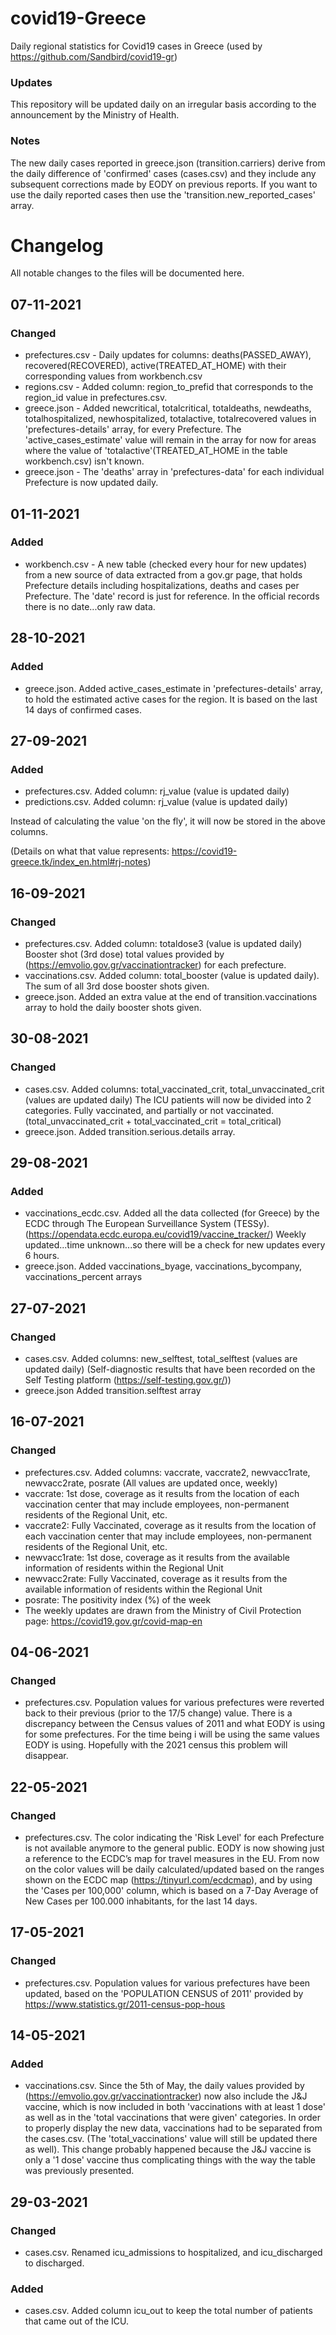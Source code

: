# covid19-Greece
Daily regional statistics for Covid19 cases in Greece (used by https://github.com/Sandbird/covid19-gr)

### Updates
This repository will be updated daily on an irregular basis according to the announcement by the Ministry of Health.

### Notes
The new daily cases reported in greece.json (transition.carriers) derive from the daily difference of 'confirmed' cases (cases.csv) and they include any subsequent corrections made by EODY on previous reports. If you want to use the daily reported cases then use the 'transition.new_reported_cases' array.

# Changelog
All notable changes to the files will be documented here.


## 07-11-2021

### Changed

- prefectures.csv - Daily updates for columns: deaths(PASSED_AWAY), recovered(RECOVERED), active(TREATED_AT_HOME) with their corresponding values from workbench.csv
- regions.csv - Added column: region_to_prefid that corresponds to the region_id value in prefectures.csv.
- greece.json - Added newcritical, totalcritical, totaldeaths, newdeaths, totalhospitalized, newhospitalized, totalactive, totalrecovered values in 'prefectures-details' array, for every Prefecture. The 'active_cases_estimate' value will remain in the array for now for areas where the value of 'totalactive'(TREATED_AT_HOME in the table workbench.csv) isn't known.
- greece.json - The 'deaths' array in 'prefectures-data' for each individual Prefecture is now updated daily.


## 01-11-2021

### Added

- workbench.csv - A new table (checked every hour for new updates) from a new source of data extracted from a gov.gr page, that holds Prefecture details including hospitalizations, deaths and cases per Prefecture. The 'date' record is just for reference. In the official records there is no date...only raw data.


## 28-10-2021

### Added

- greece.json. Added active_cases_estimate in 'prefectures-details' array, to hold the estimated active cases for the region. It is based on the last 14 days of confirmed cases.


## 27-09-2021

### Added

- prefectures.csv. Added column: rj_value (value is updated daily)
- predictions.csv. Added column: rj_value (value is updated daily)

Instead of calculating the value 'on the fly', it will now be stored in the above columns.

(Details on what that value represents: https://covid19-greece.tk/index_en.html#rj-notes)


## 16-09-2021

### Changed

- prefectures.csv. Added column: totaldose3 (value is updated daily)
Booster shot (3rd dose) total values provided by (https://emvolio.gov.gr/vaccinationtracker) for each prefecture.
- vaccinations.csv. Added column: total_booster (value is updated daily). The sum of all 3rd dose booster shots given.
- greece.json. Added an extra value at the end of transition.vaccinations array to hold the daily booster shots given.


## 30-08-2021

### Changed

- cases.csv. Added columns: total_vaccinated_crit, total_unvaccinated_crit (values are updated daily)
The ICU patients will now be divided into 2 categories. Fully vaccinated, and partially or not vaccinated. (total_unvaccinated_crit + total_vaccinated_crit = total_critical)
- greece.json. Added transition.serious.details array.


## 29-08-2021

### Added

- vaccinations_ecdc.csv. Added all the data collected (for Greece) by the ECDC through The European Surveillance System (TESSy). (https://opendata.ecdc.europa.eu/covid19/vaccine_tracker/)
Weekly updated...time unknown...so there will be a check for new updates every 6 hours.
- greece.json. Added vaccinations_byage, vaccinations_bycompany, vaccinations_percent arrays


## 27-07-2021

### Changed

- cases.csv. Added columns: new_selftest, total_selftest (values are updated daily)
(Self-diagnostic results that have been recorded on the Self Testing platform (https://self-testing.gov.gr/))
- greece.json Added transition.selftest array

## 16-07-2021

### Changed

- prefectures.csv. Added columns: vaccrate, vaccrate2, newvacc1rate, newvacc2rate, posrate (All values are updated once, weekly)
- vaccrate: 1st dose, coverage as it results from the location of each vaccination center that may include employees, non-permanent residents of the Regional Unit, etc.
- vaccrate2: Fully Vaccinated, coverage as it results from the location of each vaccination center that may include employees, non-permanent residents of the Regional Unit, etc.
- newvacc1rate: 1st dose, coverage as it results from the available information of residents within the Regional Unit
- newvacc2rate: Fully Vaccinated, coverage as it results from the available information of residents within the Regional Unit
- posrate: The positivity index (%) of the week
- The weekly updates are drawn from the Ministry of Civil Protection page: https://covid19.gov.gr/covid-map-en


## 04-06-2021

### Changed

- prefectures.csv. Population values for various prefectures were reverted back to their previous (prior to the 17/5 change) value. There is a discrepancy between the Census values of 2011 and what EODY is using for some prefectures. For the time being i will be using the same values EODY is using. Hopefully with the 2021 census this problem will disappear.


## 22-05-2021

### Changed

- prefectures.csv. The color indicating the 'Risk Level' for each Prefecture is not available anymore to the general public. EODY is now showing just a reference to the ECDC’s map for travel measures in the EU. From now on the color values will be daily calculated/updated based on the ranges shown on the ECDC map (https://tinyurl.com/ecdcmap), and by using the 'Cases per 100,000' column, which is based on a 7-Day Average of New Cases per 100.000 inhabitants, for the last 14 days.


## 17-05-2021

### Changed

- prefectures.csv. Population values for various prefectures have been updated, based on the 'POPULATION CENSUS of 2011' provided by https://www.statistics.gr/2011-census-pop-hous


## 14-05-2021

### Added

- vaccinations.csv. Since the 5th of May, the daily values provided by (https://emvolio.gov.gr/vaccinationtracker) now also include the J&J vaccine, which is now included in both 'vaccinations with at least 1 dose' as well as in the 'total vaccinations that were given' categories. In order to properly display the new data, vaccinations had to be separated from the cases.csv. (The 'total_vaccinations' value will still be updated there as well). This change probably happened because the J&J vaccine is only a '1 dose' vaccine thus complicating things with the way the table was previously presented.


## 29-03-2021

### Changed

- cases.csv. Renamed icu_admissions to hospitalized, and icu_discharged to discharged.

### Added

- cases.csv. Added column icu_out to keep the total number of patients that came out of the ICU.
